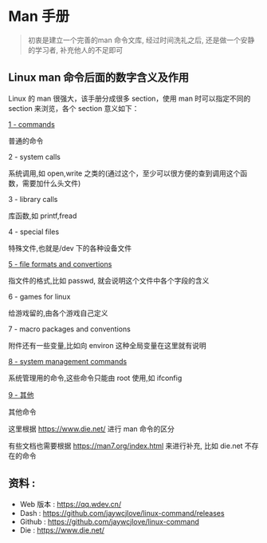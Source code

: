 # Man 手册

> 初衷是建立一个完善的man 命令文库, 经过时间洗礼之后, 还是做一个安静的学习者, 补充他人的不足即可


## Linux man 命令后面的数字含义及作用

Linux 的 man 很强大，该手册分成很多 section，使用 man 时可以指定不同的 section 来浏览，各个 section 意义如下：

[1 - commands](./command/ab.1.md)

普通的命令

2 - system calls

系统调用,如 open,write 之类的(通过这个，至少可以很方便的查到调用这个函数，需要加什么头文件)

3 - library calls

库函数,如 printf,fread

4 - special files

特殊文件,也就是/dev 下的各种设备文件

[5 - file formats and convertions](./conf/nscd.conf.5.md)

指文件的格式,比如 passwd, 就会说明这个文件中各个字段的含义

6 - games for linux

给游戏留的,由各个游戏自己定义

7 - macro packages and conventions

附件还有一些变量,比如向 environ 这种全局变量在这里就有说明

[8 - system management commands](./system/useradd.8.md)

系统管理用的命令,这些命令只能由 root 使用,如 ifconfig

[9 - 其他](./other/wrk.9.md)

其他命令

这里根据  https://www.die.net/  进行 man 命令的区分

有些文档也需要根据  https://man7.org/index.html  来进行补充, 比如 die.net 不存在的命令

## 资料 :

- Web 版本 :  https://qq.wdev.cn/ 
- Dash :  https://github.com/jaywcjlove/linux-command/releases 
- Github :  https://github.com/jaywcjlove/linux-command 
- Die :  https://www.die.net/ 

